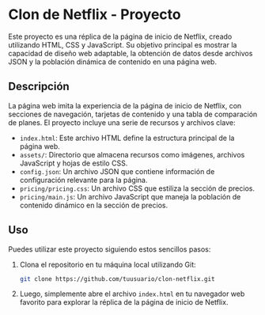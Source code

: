 # Clon de Netflix - Proyecto

Este proyecto es una réplica de la página de inicio de Netflix, creado utilizando HTML, CSS y JavaScript. Su objetivo principal es mostrar la capacidad de diseño web adaptable, la obtención de datos desde archivos JSON y la población dinámica de contenido en una página web.

## Descripción

La página web imita la experiencia de la página de inicio de Netflix, con secciones de navegación, tarjetas de contenido y una tabla de comparación de planes. El proyecto incluye una serie de recursos y archivos clave:

- `index.html`: Este archivo HTML define la estructura principal de la página web.
- `assets/`: Directorio que almacena recursos como imágenes, archivos JavaScript y hojas de estilo CSS.
- `config.json`: Un archivo JSON que contiene información de configuración relevante para la página.
- `pricing/pricing.css`: Un archivo CSS que estiliza la sección de precios.
- `pricing/main.js`: Un archivo JavaScript que maneja la población de contenido dinámico en la sección de precios.

## Uso

Puedes utilizar este proyecto siguiendo estos sencillos pasos:

1. Clona el repositorio en tu máquina local utilizando Git:

   ```bash
   git clone https://github.com/tuusuario/clon-netflix.git
   ```

2. Luego, simplemente abre el archivo `index.html` en tu navegador web favorito para explorar la réplica de la página de inicio de Netflix.
